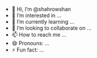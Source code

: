 - 👋 Hi, I’m @shahrowshan
- 👀 I’m interested in ...
- 🌱 I’m currently learning ...
- 💞️ I’m looking to collaborate on ...
- 📫 How to reach me ...
- 😄 Pronouns: ...
- ⚡ Fun fact: ...

<!---
shahrowshan/shahrowshan is a ✨ special ✨ repository because its `README.md` (this file) appears on your GitHub profile.
You can click the Preview link to take a look at your changes.
--->
